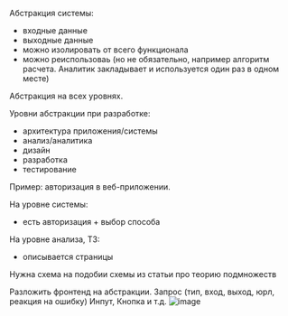 Абстракция системы:
- входные данные
- выходные данные
- можно изолировать от всего функционала
- можно реиспользоваь (но не обязательно, например алгоритм расчета. Аналитик закладывает и используется один раз в одном месте)

Абстракция на всех уровнях.


Уровни абстракции при разработке:
- архитектура приложения/системы
- анализ/аналитика
- дизайн
- разработка
- тестирование


Пример: авторизация в веб-приложении.

На уровне системы:
- есть авторизация + выбор способа

На уровне анализа, ТЗ:
- описывается страницы




Нужна схема на подобии схемы из статьи про теорию подмножеств



Разложить фронтенд на абстракции.
Запрос (тип, вход, выход,  юрл, реакция на ошибку)
Инпут, Кнопка и т.д.
![image](https://user-images.githubusercontent.com/19908027/216803181-3a66a191-af31-4eac-95f8-3bf73205e283.png)
